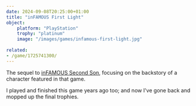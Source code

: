 ```yaml
---
date: 2024-09-08T20:25:00+01:00
title: "inFAMOUS First Light"
object:
    platform: "PlayStation"
    trophy: "platinum"
    image: "/images/games/infamous-first-light.jpg"
    
related:
- /game/1725741300/
---
```


The sequel to [inFAMOUS Second Son](/game/1725741300/), focusing on the backstory of a character featured in that game.

I played and finished this game years ago too; and now I've gone back and mopped up the final trophies. 